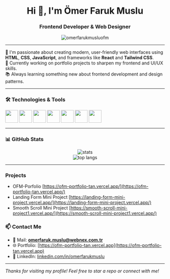 <h1 align="center">Hi 👋, I'm Ömer Faruk Muslu</h1>
<h3 align="center">Frontend Developer & Web Designer</h3>

<p align="center">
  <img src="https://komarev.com/ghpvc/?username=omerfarukmusluofm&label=Profile%20views&color=0e75b6&style=flat" alt="omerfarukmusluofm" />
</p>

---

🎯 I'm passionate about creating modern, user-friendly web interfaces using **HTML**, **CSS**, **JavaScript**, and frameworks like **React** and **Tailwind CSS**.  
🚀 Currently working on portfolio projects to sharpen my frontend and UI/UX skills.  
📚 Always learning something new about frontend development and design patterns.

---

### 🛠️ Technologies & Tools

<p align="left">
  <img src="https://cdn.jsdelivr.net/gh/devicons/devicon/icons/html5/html5-original.svg" width="40" height="40"/>
  <img src="https://cdn.jsdelivr.net/gh/devicons/devicon/icons/css3/css3-original.svg" width="40" height="40"/>
  <img src="https://cdn.jsdelivr.net/gh/devicons/devicon/icons/javascript/javascript-original.svg" width="40" height="40"/>
  <img src="https://cdn.jsdelivr.net/gh/devicons/devicon/icons/react/react-original.svg" width="40" height="40"/>
  <img src="https://cdn.jsdelivr.net/gh/devicons/devicon/icons/bootstrap/bootstrap-original.svg" width="40" height="40"/>
  <img src="https://cdn.jsdelivr.net/gh/devicons/devicon/icons/git/git-original.svg" width="40" height="40"/>
  <img src="https://cdn.jsdelivr.net/gh/devicons/devicon/icons/github/github-original.svg" width="40" height="40"/>
</p>

---

### 📊 GitHub Stats

<p align="center">
  <img src="https://github-readme-stats.vercel.app/api?username=omerfarukmusluofm&show_icons=true&theme=tokyonight" alt="stats" />
  <br />
  <img src="https://github-readme-stats.vercel.app/api/top-langs/?username=omerfarukmusluofm&layout=compact&theme=tokyonight" alt="top langs" />
</p>

---

###  Projects

- OFM-Porfolio [https://ofm-portfolio-tan.vercel.app/](https://ofm-portfolio-tan.vercel.app/)
- Landing Form Mini Project [https://landing-form-mini-project.vercel.app/](https://landing-form-mini-project.vercel.app/)
- Smooth Scroll Mini Project [https://smooth-scroll-mini-project1.vercel.app/](https://smooth-scroll-mini-project1.vercel.app/)

### 📫 Contact Me

- 📧 Mail: **omerfaruk.muslu@webnex.com.tr**
- 🌐 Portfolio: [https://ofm-portfolio-tan.vercel.app](https://ofm-portfolio-tan.vercel.app)
- 💼 LinkedIn: [linkedin.com/in/omerfarukmuslu](https://www.linkedin.com/in/omerfmuslu)

---

*Thanks for visiting my profile! Feel free to star a repo or connect with me!*

<!--
**omerfarukmusluofm/omerfarukmusluofm** is a ✨ _special_ ✨ repository because its `README.md` (this file) appears on your GitHub profile.

Here are some ideas to get you started:

- 🔭 I’m currently working on ...
- 🌱 I’m currently learning ...
- 👯 I’m looking to collaborate on ...
- 🤔 I’m looking for help with ...
- 💬 Ask me about ...
- 📫 How to reach me: ...
- 😄 Pronouns: ...
- ⚡ Fun fact: ...
-->
